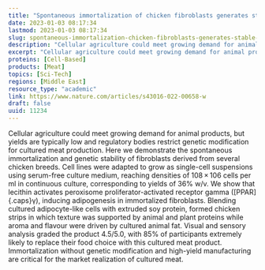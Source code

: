 ```yaml
---
title: "Spontaneous immortalization of chicken fibroblasts generates stable, high-yield cell lines for serum-free production of cultured meat"
date: 2023-01-03 08:17:34
lastmod: 2023-01-03 08:17:34
slug: spontaneous-immortalization-chicken-fibroblasts-generates-stable-high-yield-cell-lines
description: "Cellular agriculture could meet growing demand for animal products, but yields are typically low and regulatory bodies restrict genetic modification for cultured meat production. Here we demonstrate the spontaneous immortalization and genetic stability of fibroblasts derived from several chicken breeds. Cell lines were adapted to grow as single-cell suspensions using serum-free culture medium, reaching densities of 108 × 106 cells per ml in continuous culture, corresponding to yields of 36% w/v."
excerpt: "Cellular agriculture could meet growing demand for animal products, but yields are typically low and regulatory bodies restrict genetic modification for cultured meat production. Here we demonstrate the spontaneous immortalization and genetic stability of fibroblasts derived from several chicken breeds. Cell lines were adapted to grow as single-cell suspensions using serum-free culture medium, reaching densities of 108 × 106 cells per ml in continuous culture, corresponding to yields of 36% w/v."
proteins: [Cell-Based]
products: [Meat]
topics: [Sci-Tech]
regions: [Middle East]
resource_type: "academic"
link: https://www.nature.com/articles/s43016-022-00658-w
draft: false
uuid: 11234
---
```

Cellular agriculture could meet growing demand for animal products, but
yields are typically low and regulatory bodies restrict genetic
modification for cultured meat production. Here we demonstrate the
spontaneous immortalization and genetic stability of fibroblasts derived
from several chicken breeds. Cell lines were adapted to grow as
single-cell suspensions using serum-free culture medium, reaching
densities of 108 × 106 cells per ml in continuous culture, corresponding
to yields of 36% w/v. We show that lecithin activates peroxisome
proliferator-activated receptor gamma ([PPAR]{.caps}γ), inducing
adipogenesis in immortalized fibroblasts. Blending cultured
adipocyte-like cells with extruded soy protein, formed chicken strips in
which texture was supported by animal and plant proteins while aroma and
flavour were driven by cultured animal fat. Visual and sensory analysis
graded the product 4.5/5.0, with 85% of participants extremely likely to
replace their food choice with this cultured meat product.
Immortalization without genetic modification and high-yield
manufacturing are critical for the market realization of cultured meat.
